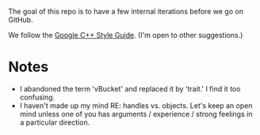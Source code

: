 The goal of this repo is to have a few internal iterations before we go on
GitHub.

We follow the [Google C++ Style Guide](https://google.github.io/styleguide/cppguide.html).
(I'm open to other suggestions.)

# Notes

  * I abandoned the term 'vBucket' and replaced it by 'trait.' I find it too
    confusing.
  * I haven't made up my mind RE: handles vs. objects. Let's keep an open mind
    unless one of you has arguments / experience / strong feelings in a
    particular direction.
